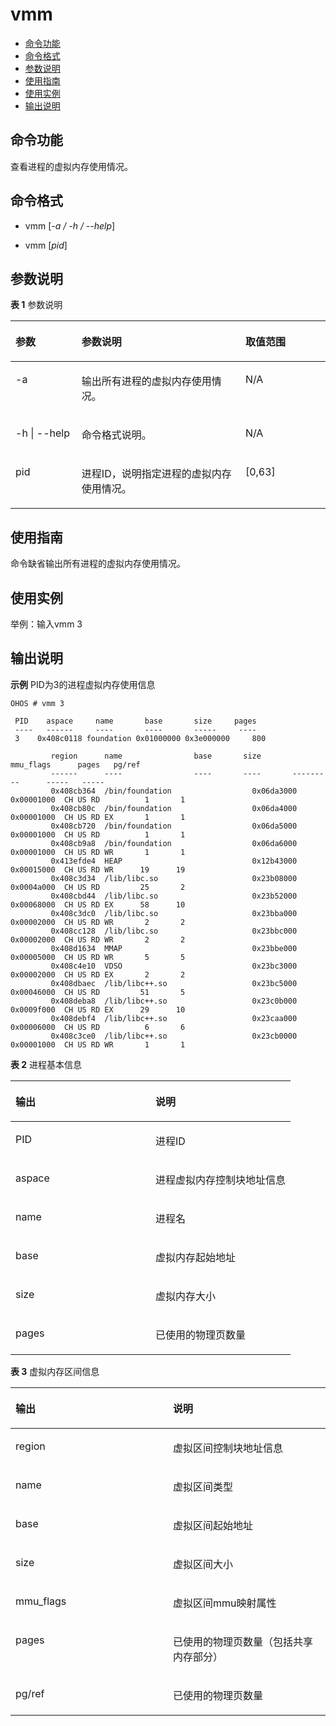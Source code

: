 # vmm<a name="ZH-CN_TOPIC_0000001133846480"></a>

-   [命令功能](#section445335110416)
-   [命令格式](#section1795712553416)
-   [参数说明](#section92544592410)
-   [使用指南](#section104151141252)
-   [使用实例](#section11545171957)
-   [输出说明](#section075617368542)

## 命令功能<a name="section445335110416"></a>

查看进程的虚拟内存使用情况。

## 命令格式<a name="section1795712553416"></a>

- vmm \[_-a / -h / --help_\]

- vmm \[_pid_\]


## 参数说明<a name="section92544592410"></a>

**表 1**  参数说明

<a name="table3900mcpsimp"></a>
<table><thead align="left"><tr id="row3906mcpsimp"><th class="cellrowborder" valign="top" width="21%" id="mcps1.2.4.1.1"><p id="p3908mcpsimp"><a name="p3908mcpsimp"></a><a name="p3908mcpsimp"></a>参数</p>
</th>
<th class="cellrowborder" valign="top" width="52%" id="mcps1.2.4.1.2"><p id="p3910mcpsimp"><a name="p3910mcpsimp"></a><a name="p3910mcpsimp"></a>参数说明</p>
</th>
<th class="cellrowborder" valign="top" width="27%" id="mcps1.2.4.1.3"><p id="p3912mcpsimp"><a name="p3912mcpsimp"></a><a name="p3912mcpsimp"></a>取值范围</p>
</th>
</tr>
</thead>
<tbody><tr id="row3913mcpsimp"><td class="cellrowborder" valign="top" width="21%" headers="mcps1.2.4.1.1 "><p id="p17944444181717"><a name="p17944444181717"></a><a name="p17944444181717"></a>-a</p>
</td>
<td class="cellrowborder" valign="top" width="52%" headers="mcps1.2.4.1.2 "><p id="p209441344121716"><a name="p209441344121716"></a><a name="p209441344121716"></a>输出所有进程的虚拟内存使用情况。</p>
</td>
<td class="cellrowborder" valign="top" width="27%" headers="mcps1.2.4.1.3 "><p id="p3919mcpsimp"><a name="p3919mcpsimp"></a><a name="p3919mcpsimp"></a>N/A</p>
</td>
</tr>
<tr id="row3920mcpsimp"><td class="cellrowborder" valign="top" width="21%" headers="mcps1.2.4.1.1 "><p id="p1944124412171"><a name="p1944124412171"></a><a name="p1944124412171"></a>-h | --help</p>
</td>
<td class="cellrowborder" valign="top" width="52%" headers="mcps1.2.4.1.2 "><p id="p1494494441713"><a name="p1494494441713"></a><a name="p1494494441713"></a>命令格式说明。</p>
</td>
<td class="cellrowborder" valign="top" width="27%" headers="mcps1.2.4.1.3 "><p id="p3926mcpsimp"><a name="p3926mcpsimp"></a><a name="p3926mcpsimp"></a>N/A</p>
</td>
</tr>
<tr id="row3934mcpsimp"><td class="cellrowborder" valign="top" width="21%" headers="mcps1.2.4.1.1 "><p id="p5945444181720"><a name="p5945444181720"></a><a name="p5945444181720"></a>pid</p>
</td>
<td class="cellrowborder" valign="top" width="52%" headers="mcps1.2.4.1.2 "><p id="p1594515442177"><a name="p1594515442177"></a><a name="p1594515442177"></a>进程ID，说明指定进程的虚拟内存使用情况。</p>
</td>
<td class="cellrowborder" valign="top" width="27%" headers="mcps1.2.4.1.3 "><p id="p3940mcpsimp"><a name="p3940mcpsimp"></a><a name="p3940mcpsimp"></a>[0,63]</p>
</td>
</tr>
</tbody>
</table>

## 使用指南<a name="section104151141252"></a>

命令缺省输出所有进程的虚拟内存使用情况。

## 使用实例<a name="section11545171957"></a>

举例：输入vmm 3

## 输出说明<a name="section075617368542"></a>

**示例**  PID为3的进程虚拟内存使用信息

```shell
OHOS # vmm 3

 PID    aspace     name       base       size     pages
 ----   ------     ----       ----       -----     ----
 3    0x408c0118 foundation 0x01000000 0x3e000000     800

         region      name                base       size       mmu_flags      pages   pg/ref
         ------      ----                ----       ----       ---------      -----   -----
         0x408cb364  /bin/foundation                  0x06da3000 0x00001000  CH US RD          1       1
         0x408cb80c  /bin/foundation                  0x06da4000 0x00001000  CH US RD EX       1       1
         0x408cb720  /bin/foundation                  0x06da5000 0x00001000  CH US RD          1       1
         0x408cb9a8  /bin/foundation                  0x06da6000 0x00001000  CH US RD WR       1       1
         0x413efde4  HEAP                             0x12b43000 0x00015000  CH US RD WR      19      19
         0x408c3d34  /lib/libc.so                     0x23b08000 0x0004a000  CH US RD         25       2
         0x408cbd44  /lib/libc.so                     0x23b52000 0x00068000  CH US RD EX      58      10
         0x408c3dc0  /lib/libc.so                     0x23bba000 0x00002000  CH US RD WR       2       2
         0x408cc128  /lib/libc.so                     0x23bbc000 0x00002000  CH US RD WR       2       2
         0x408d1634  MMAP                             0x23bbe000 0x00005000  CH US RD WR       5       5
         0x408c4e10  VDSO                             0x23bc3000 0x00002000  CH US RD EX       2       2
         0x408dbaec  /lib/libc++.so                   0x23bc5000 0x00046000  CH US RD         51       5
         0x408deba8  /lib/libc++.so                   0x23c0b000 0x0009f000  CH US RD EX      29      10
         0x408debf4  /lib/libc++.so                   0x23caa000 0x00006000  CH US RD          6       6
         0x408c3ce0  /lib/libc++.so                   0x23cb0000 0x00001000  CH US RD WR       1       1
```

**表 2**  进程基本信息

<a name="table17136143042317"></a>
<table><thead align="left"><tr id="row1113611307232"><th class="cellrowborder" valign="top" width="50%" id="mcps1.2.3.1.1"><p id="p17137173017232"><a name="p17137173017232"></a><a name="p17137173017232"></a>输出</p>
</th>
<th class="cellrowborder" valign="top" width="50%" id="mcps1.2.3.1.2"><p id="p171371302230"><a name="p171371302230"></a><a name="p171371302230"></a>说明</p>
</th>
</tr>
</thead>
<tbody><tr id="row11371230202317"><td class="cellrowborder" valign="top" width="50%" headers="mcps1.2.3.1.1 "><p id="p0137630122313"><a name="p0137630122313"></a><a name="p0137630122313"></a>PID</p>
</td>
<td class="cellrowborder" valign="top" width="50%" headers="mcps1.2.3.1.2 "><p id="p513793016233"><a name="p513793016233"></a><a name="p513793016233"></a>进程ID</p>
</td>
</tr>
<tr id="row61371630112315"><td class="cellrowborder" valign="top" width="50%" headers="mcps1.2.3.1.1 "><p id="p18137133019236"><a name="p18137133019236"></a><a name="p18137133019236"></a>aspace</p>
</td>
<td class="cellrowborder" valign="top" width="50%" headers="mcps1.2.3.1.2 "><p id="p9137130122311"><a name="p9137130122311"></a><a name="p9137130122311"></a>进程虚拟内存控制块地址信息</p>
</td>
</tr>
<tr id="row613793015232"><td class="cellrowborder" valign="top" width="50%" headers="mcps1.2.3.1.1 "><p id="p12137230172311"><a name="p12137230172311"></a><a name="p12137230172311"></a>name</p>
</td>
<td class="cellrowborder" valign="top" width="50%" headers="mcps1.2.3.1.2 "><p id="p19137193018235"><a name="p19137193018235"></a><a name="p19137193018235"></a>进程名</p>
</td>
</tr>
<tr id="row1613763019237"><td class="cellrowborder" valign="top" width="50%" headers="mcps1.2.3.1.1 "><p id="p1413723015233"><a name="p1413723015233"></a><a name="p1413723015233"></a>base</p>
</td>
<td class="cellrowborder" valign="top" width="50%" headers="mcps1.2.3.1.2 "><p id="p1613783082319"><a name="p1613783082319"></a><a name="p1613783082319"></a>虚拟内存起始地址</p>
</td>
</tr>
<tr id="row141376308237"><td class="cellrowborder" valign="top" width="50%" headers="mcps1.2.3.1.1 "><p id="p101371730162319"><a name="p101371730162319"></a><a name="p101371730162319"></a>size</p>
</td>
<td class="cellrowborder" valign="top" width="50%" headers="mcps1.2.3.1.2 "><p id="p18137143092313"><a name="p18137143092313"></a><a name="p18137143092313"></a>虚拟内存大小</p>
</td>
</tr>
<tr id="row19137163072316"><td class="cellrowborder" valign="top" width="50%" headers="mcps1.2.3.1.1 "><p id="p16137183013235"><a name="p16137183013235"></a><a name="p16137183013235"></a>pages</p>
</td>
<td class="cellrowborder" valign="top" width="50%" headers="mcps1.2.3.1.2 "><p id="p5137130142314"><a name="p5137130142314"></a><a name="p5137130142314"></a>已使用的物理页数量</p>
</td>
</tr>
</tbody>
</table>

**表 3**  虚拟内存区间信息

<a name="table1195314682418"></a>
<table><thead align="left"><tr id="row14953144632413"><th class="cellrowborder" valign="top" width="50%" id="mcps1.2.3.1.1"><p id="p1195314617242"><a name="p1195314617242"></a><a name="p1195314617242"></a>输出</p>
</th>
<th class="cellrowborder" valign="top" width="50%" id="mcps1.2.3.1.2"><p id="p13953174614243"><a name="p13953174614243"></a><a name="p13953174614243"></a>说明</p>
</th>
</tr>
</thead>
<tbody><tr id="row18953114610242"><td class="cellrowborder" valign="top" width="50%" headers="mcps1.2.3.1.1 "><p id="p09531746132417"><a name="p09531746132417"></a><a name="p09531746132417"></a>region</p>
</td>
<td class="cellrowborder" valign="top" width="50%" headers="mcps1.2.3.1.2 "><p id="p1795344642412"><a name="p1795344642412"></a><a name="p1795344642412"></a>虚拟区间控制块地址信息</p>
</td>
</tr>
<tr id="row1795384682411"><td class="cellrowborder" valign="top" width="50%" headers="mcps1.2.3.1.1 "><p id="p199531846112417"><a name="p199531846112417"></a><a name="p199531846112417"></a>name</p>
</td>
<td class="cellrowborder" valign="top" width="50%" headers="mcps1.2.3.1.2 "><p id="p19539466245"><a name="p19539466245"></a><a name="p19539466245"></a>虚拟区间类型</p>
</td>
</tr>
<tr id="row99531446132410"><td class="cellrowborder" valign="top" width="50%" headers="mcps1.2.3.1.1 "><p id="p139531946132417"><a name="p139531946132417"></a><a name="p139531946132417"></a>base</p>
</td>
<td class="cellrowborder" valign="top" width="50%" headers="mcps1.2.3.1.2 "><p id="p139536468242"><a name="p139536468242"></a><a name="p139536468242"></a>虚拟区间起始地址</p>
</td>
</tr>
<tr id="row79531046122418"><td class="cellrowborder" valign="top" width="50%" headers="mcps1.2.3.1.1 "><p id="p11953546102418"><a name="p11953546102418"></a><a name="p11953546102418"></a>size</p>
</td>
<td class="cellrowborder" valign="top" width="50%" headers="mcps1.2.3.1.2 "><p id="p89531246142419"><a name="p89531246142419"></a><a name="p89531246142419"></a>虚拟区间大小</p>
</td>
</tr>
<tr id="row1295315464240"><td class="cellrowborder" valign="top" width="50%" headers="mcps1.2.3.1.1 "><p id="p7953154602419"><a name="p7953154602419"></a><a name="p7953154602419"></a>mmu_flags</p>
</td>
<td class="cellrowborder" valign="top" width="50%" headers="mcps1.2.3.1.2 "><p id="p395464620242"><a name="p395464620242"></a><a name="p395464620242"></a>虚拟区间mmu映射属性</p>
</td>
</tr>
<tr id="row10954154692413"><td class="cellrowborder" valign="top" width="50%" headers="mcps1.2.3.1.1 "><p id="p1195484642410"><a name="p1195484642410"></a><a name="p1195484642410"></a>pages</p>
</td>
<td class="cellrowborder" valign="top" width="50%" headers="mcps1.2.3.1.2 "><p id="p29541546112416"><a name="p29541546112416"></a><a name="p29541546112416"></a>已使用的物理页数量（包括共享内存部分）</p>
</td>
</tr>
<tr id="row1395411463246"><td class="cellrowborder" valign="top" width="50%" headers="mcps1.2.3.1.1 "><p id="p14954146152418"><a name="p14954146152418"></a><a name="p14954146152418"></a>pg/ref</p>
</td>
<td class="cellrowborder" valign="top" width="50%" headers="mcps1.2.3.1.2 "><p id="p10954164642419"><a name="p10954164642419"></a><a name="p10954164642419"></a>已使用的物理页数量</p>
</td>
</tr>
</tbody>
</table>
